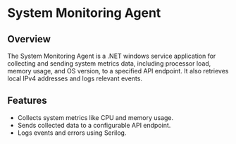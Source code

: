 # System Monitoring Agent

## Overview

The System Monitoring Agent is a .NET windows service application for collecting and sending system metrics data, including processor load, memory usage, and OS version, to a specified API endpoint. It also retrieves local IPv4 addresses and logs relevant events.

## Features

- Collects system metrics like CPU and memory usage.
- Sends collected data to a configurable API endpoint.
- Logs events and errors using Serilog.
